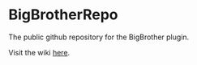 # BigBrotherRepo
The public github repository for the BigBrother plugin.

Visit the wiki [here](https://github.com/Michielo1/BigBrotherRepo/wiki).
